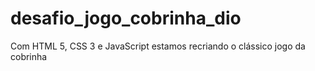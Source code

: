 # desafio_jogo_cobrinha_dio
 Com HTML 5, CSS 3 e JavaScript estamos recriando o clássico jogo da cobrinha 
